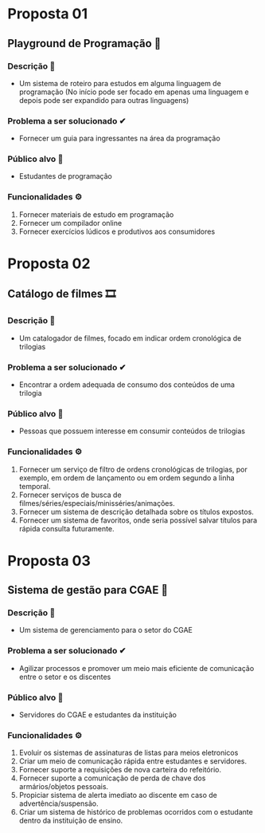 # Proposta 01

## Playground de Programação 🚀

### Descrição 📕
- Um sistema de roteiro para estudos em alguma linguagem de programação (No início pode ser focado em apenas uma linguagem e depois pode ser expandido para outras linguagens)

### Problema a ser solucionado ✔
- Fornecer um guia para ingressantes na área da programação

### Público alvo 🎯
- Estudantes de programação

### Funcionalidades ⚙
1. Fornecer materiais de estudo em programação
1. Fornecer um compilador online
1. Fornecer exercícios lúdicos e produtivos aos consumidores

# Proposta 02

## Catálogo de filmes 🎞

### Descrição 📕
- Um catalogador de filmes, focado em indicar ordem cronológica de trilogias

### Problema a ser solucionado ✔
- Encontrar a ordem adequada de consumo dos conteúdos de uma trilogia

### Público alvo 🎯
- Pessoas que possuem interesse em consumir conteúdos de trilogias

### Funcionalidades ⚙
1. Fornecer um serviço de filtro de ordens cronológicas de trilogias, por exemplo, em ordem de lançamento ou em ordem segundo a linha temporal.
1. Fornecer serviços de busca de filmes/séries/especiais/minisséries/animações.
1. Fornecer um sistema de descrição detalhada sobre os títulos expostos.
1. Fornecer um sistema de favoritos, onde seria possível salvar títulos para rápida consulta futuramente.

# Proposta 03

## Sistema de gestão para CGAE 📖

### Descrição 📕
- Um sistema de gerenciamento para o setor do CGAE

### Problema a ser solucionado ✔
- Agilizar processos e promover um meio mais eficiente de comunicação entre o setor e os discentes

### Público alvo 🎯
- Servidores do CGAE e estudantes da instituição

### Funcionalidades ⚙
1. Evoluir os sistemas de assinaturas de listas para meios eletronicos
1. Criar um meio de comunicação rápida entre estudantes e servidores.
1. Fornecer suporte a requisições de nova carteira do refeitório.
1. Fornecer suporte a comunicação de perda de chave dos armários/objetos pessoais.
1. Propiciar sistema de alerta imediato ao discente em caso de advertência/suspensão.
1. Criar um sistema de histórico de problemas ocorridos com o estudante dentro da instituição de ensino.
